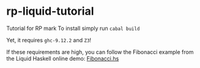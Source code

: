 # rp-liquid-tutorial
Tutorial for RP
mark
To install simply run `cabal build`

Yet, it requires `ghc-9.12.2` and `Z3`!

If these requirements are high, you can follow the Fibonacci example from the Liquid Haskell online demo: [Fibonacci.hs](https://liquidhaskell.goto.ucsd.edu/index.html#?demo=permalink%2F1759159462_1108.hs)
